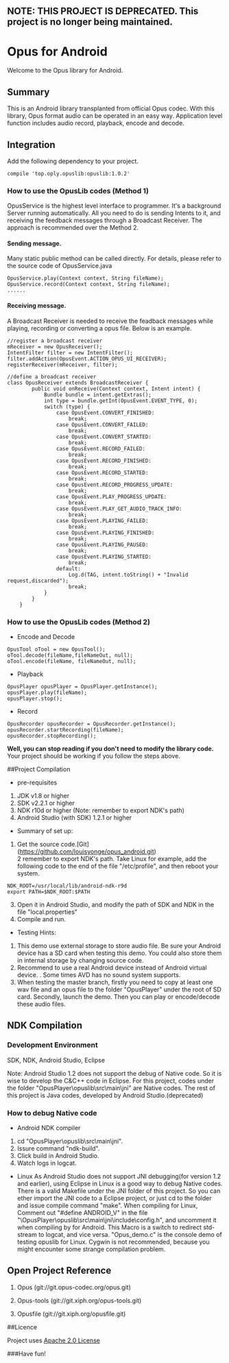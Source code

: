 ## NOTE: THIS PROJECT IS DEPRECATED. This project is no longer being maintained.



# Opus for Android

Welcome to the Opus library for Android.

## Summary

This is an Android library transplanted from official Opus codec. With this library, Opus format audio can be operated in an easy way. Application level function includes audio record, playback, encode and decode.

## Integration
Add the following dependency to your project.
```
compile 'top.oply.opuslib:opuslib:1.0.2'
```

### How to use the OpusLib codes (Method 1)

OpusService is the highest level interface to programmer. It's a background Server running automatically. All you need to do is sending Intents to it, and receiving the feedback messages through a Broadcast Receiver. The approach is recommended over the Method 2.

#### Sending message.

Many static public method can be called directly. For details, please refer to the source code of OpusService.java
```
OpusService.play(Context context, String fileName);
OpusService.record(Context context, String fileName);
......
```
#### Receiving message.

A Broadcast Receiver is needed to receive the feadback messages while playing, recording or converting a opus file. Below is an example.
```
//register a broadcast receiver
mReceiver = new OpusReceiver();
IntentFilter filter = new IntentFilter();
filter.addAction(OpusEvent.ACTION_OPUS_UI_RECEIVER);
registerReceiver(mReceiver, filter);

//define a broadcast receiver
class OpusReceiver extends BroadcastReceiver {
        public void onReceive(Context context, Intent intent) {
            Bundle bundle = intent.getExtras();
            int type = bundle.getInt(OpusEvent.EVENT_TYPE, 0);
            switch (type) {
                case OpusEvent.CONVERT_FINISHED:
                    break;
                case OpusEvent.CONVERT_FAILED:
                    break;
                case OpusEvent.CONVERT_STARTED:
                    break;
                case OpusEvent.RECORD_FAILED:
                    break;
                case OpusEvent.RECORD_FINISHED:
                    break;
                case OpusEvent.RECORD_STARTED:
                    break;
                case OpusEvent.RECORD_PROGRESS_UPDATE:
                    break;
                case OpusEvent.PLAY_PROGRESS_UPDATE:
                    break;
                case OpusEvent.PLAY_GET_AUDIO_TRACK_INFO:
                    break;
                case OpusEvent.PLAYING_FAILED:
                    break;
                case OpusEvent.PLAYING_FINISHED:
                    break;
                case OpusEvent.PLAYING_PAUSED:
                    break;
                case OpusEvent.PLAYING_STARTED:
                    break;
                default:
                    Log.d(TAG, intent.toString() + "Invalid request,discarded");
                    break;
            }
        }
    }

```


### How to use the OpusLib codes (Method 2)
- Encode and Decode
```
OpusTool oTool = new OpusTool();
oTool.decode(fileName,fileNameOut, null);
oTool.encode(fileName, fileNameOut, null);
```
- Playback
```
OpusPlayer opusPlayer = OpusPlayer.getInstance();
opusPlayer.play(fileName);
opusPlayer.stop();
```
- Record
```
OpusRecorder opusRecorder = OpusRecorder.getInstance();
opusRecorder.startRecording(fileName);
opusRecorder.stopRecording();
```
**Well, you can stop reading if you don't need to modify the library code.** Your project should be working if you follow the steps above.

##Project Compilation

- pre-requisites

1.	JDK v1.8 or higher  
2.	SDK v2.2.1 or higher  
3.	NDK  r10d or higher (Note: remember to export NDK's path) 
4.	Android Studio (with SDK) 1.2.1 or higher  

- Summary of set up:

1.	Get the source code.[Git] (https://github.com/louisyonge/opus_android.git)  
2	remember to export NDK's path. Take Linux for example, add the following code to the end of the file "/etc/profile", and then reboot your system.
```
NDK_ROOT=/usr/local/lib/android-ndk-r9d
export PATH=$NDK_ROOT:$PATH
```

3.	Open it in Android Studio, and modify the path of SDK and NDK in the file "local.properties"
4.	Compile and run.  

- Testing Hints:

1. This demo use external storage to store audio file. Be sure your Android device has a SD card when testing this demo. You could also store them in internal storage by changing source code.
2. Recommend to use a real Android device instead of Android virtual device. . Some times AVD has no sound system supports.
3. When testing the master branch, firstly you need to copy at least one wav file and an opus file to the folder "OpusPlayer" under the root of SD card. Secondly, launch the demo. Then you can play or encode/decode these audio files.

## NDK Compilation
### Development Environment

SDK, NDK, Android Studio, Eclipse

Note: Android Studio 1.2 does not support the debug of Native code. So it is wise to develop the C&C++ code in Eclipse. For this project, codes under the folder "OpusPlayer\opuslib\src\main\jni" are Native codes. The rest of this project is Java codes, developed by Android Studio.(deprecated)

### How to debug Native code

* Android NDK compiler
1. cd "OpusPlayer\opuslib\src\main\jni".
2. Issure command "ndk-build".
5. Click build in Android Studio.
6. Watch logs in logcat.
* Linux
As Android Studio does not support JNI debugging(for version 1.2 and earlier), using Eclipse in Linux is a good way to debug Native codes. There is a valid Makefile under the JNI folder of this project. So you can ether import the JNI code to a Eclipse project, or just cd to the folder and issue compile command "make". When compiling for Linux, Comment out "#define ANDROID_V" in the file "\OpusPlayer\opuslib\src\main\jni\include\config.h", and uncomment it when compiling by for Android. This Macro is a switch to redirect std-stream to logcat, and vice versa. "Opus_demo.c" is the console demo of testing opuslib for Linux. Cygwin is not recommended, because you might encounter some strange compilation problem.


## Open Project Reference ###

1. Opus (git://git.opus-codec.org/opus.git)

2. Opus-tools (git://git.xiph.org/opus-tools.git)

3. Opusfile (git://git.xiph.org/opusfile.git)

##Licence

Project uses [Apache 2.0 License](LICENSE)


###Have fun!
